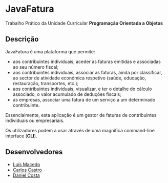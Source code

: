 # JavaFatura

Trabalho Prático da Unidade Curricular **Programação Orientada a Objetos**

## Descrição

JavaFatura é uma plataforma que permite:
* aos contribuintes individuais, aceder às faturas emitidas e associadas ao seu número fiscal;
* aos contribuintes individuais, associar as faturas, ainda por classificar, ao sector de atividade
económica respetivo (saúde, educação, restauração, transportes, etc.);
* aos contribuintes individuais, visualizar, e ter o detalhe do cálculo associado, o valor acumulado
de deduções fiscais;
* às empresas, associar uma fatura de um serviço a um determinado contribuinte.

Essencialmente, esta aplicação é um gestor de faturas de contribuintes individuais ou empresariais.

Os utilizadores podem a usar através de uma magnífica command-line interface (**CLI**).

## Desenvolvedores

* [Luís Macedo](https://github.com/FallenFoil)  
* [Carlos Castro](https://github.com/carlosc20)  
* [Daniel Costa](https://github.com/Dans24)